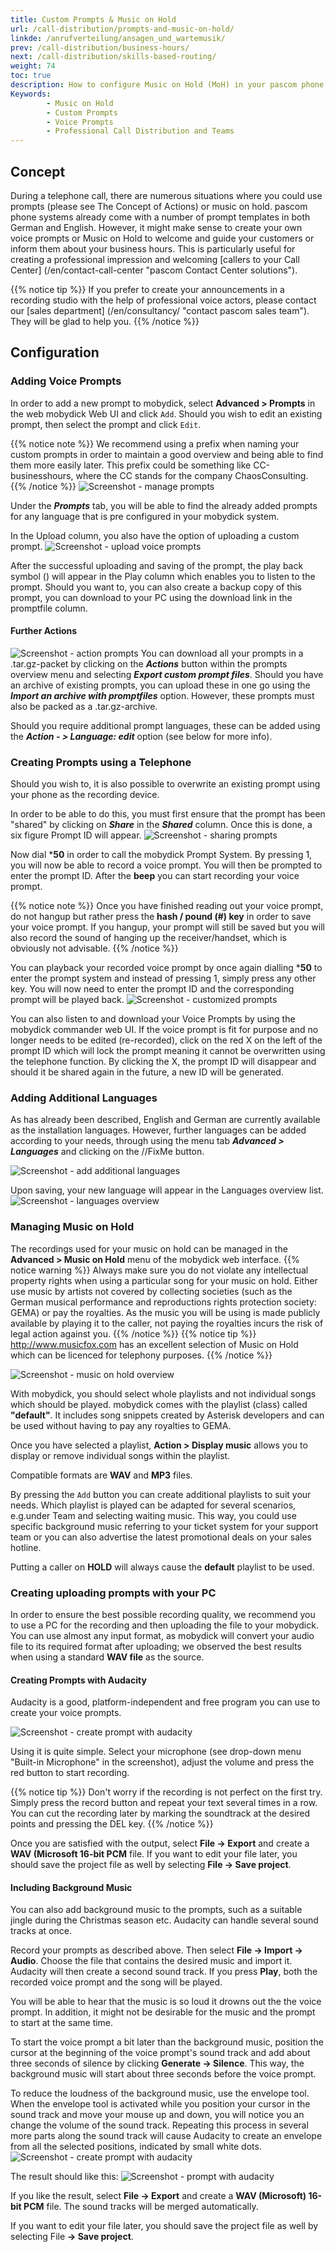 ```yaml
---
title: Custom Prompts & Music on Hold
url: /call-distribution/prompts-and-music-on-hold/
linkde: /anrufverteilung/ansagen_und_wartemusik/
prev: /call-distribution/business-hours/
next: /call-distribution/skills-based-routing/
weight: 74
toc: true
description: How to configure Music on Hold (MoH) in your pascom phone system setup. 
Keywords:
        - Music on Hold
        - Custom Prompts
        - Voice Prompts
        - Professional Call Distribution and Teams
---
```


## Concept

During a telephone call, there are numerous situations where you could use prompts (please see The Concept of Actions) or music on hold. pascom phone systems already come with a number of prompt templates in both German and English. However, it might make sense to create your own voice prompts or Music on Hold to welcome and guide your customers or inform them about your business hours. This is particularly useful for creating a professional impression and welcoming [callers to your Call Center] (/en/contact-call-center "pascom Contact Center solutions").

{{% notice tip %}}
If you prefer to create your announcements in a recording studio with the help of professional voice actors, please contact our [sales department] (/en/consultancy/ "contact pascom sales team"). They will be glad to help you.
{{% /notice %}}

## Configuration

### Adding Voice Prompts 

In order to add a new prompt to mobydick, select **Advanced > Prompts**  in the web mobydick Web UI and click `Add`. Should you wish to edit an existing prompt, then select the prompt and click `Edit`.

{{% notice note %}}
We recommend using a prefix when naming your custom prompts in order to maintain a good overview and being able to find them more easily later. This prefix could be something like CC-businesshours, where the CC stands for the company ChaosConsulting.
{{% /notice %}}
![Screenshot - manage prompts](../../images/prompts_add.png?width=90% "manage voice prompts in mobydick")

Under the ***Prompts*** tab, you will be able to find the already added prompts for any language that is pre configured in your mobydick system. 

In the Upload column, you also have the option of uploading a custom prompt. 
![Screenshot - upload voice prompts](../../images/prompts_custom.png?width=90% "upload voice prompts to mobydick")

After the successful uploading and saving of the prompt, the play back symbol () will appear in the Play column which enables you to listen to the prompt. Should you want to, you can also create a backup copy of this prompt, you can download to your PC using the download link in the promptfile column. 

#### Further Actions
![Screenshot - action prompts](../../images/prompts_actions.png?width=90% "actions for prompts")
You can download all your prompts in a .tar.gz-packet by clicking on the ***Actions*** button within the prompts overview menu and selecting ***Export custom prompt files***. Should you have an archive of existing prompts, you can upload these in one go using the ***Import an archive with promptfiles*** option. However, these prompts must also be packed as a .tar.gz-archive. 

Should you require additional prompt languages, these can be added using the ***Action - > Language: edit*** option (see below for more info). 

### Creating Prompts using a Telephone

Should you wish to, it is also possible to overwrite an existing prompt using your phone as the recording device. 

In order to be able to do this, you must first ensure that the prompt has been "shared" by clicking on ***Share*** in the ***Shared*** column. Once this is done, a six figure Prompt ID will appear. 
![Screenshot - sharing prompts](../../images/prompts_sharing.png?width=90% "sharing prompts")

Now dial ***50** in order to call the mobydick Prompt System. By pressing 1, you will now be able to record a voice prompt. You will then be prompted to enter the prompt ID. After the **beep** you can start recording your voice prompt. 

{{% notice note %}}
Once you have finished reading out your voice prompt, do not hangup but rather press the **hash / pound (#) key** in order to save your voice prompt.
If you hangup, your prompt will still be saved but you will also record the sound of hanging up the receiver/handset, which is obviously not advisable.
{{% /notice %}}

You can playback your recorded voice prompt by once again dialling ***50** to enter the prompt system and instead of pressing 1, simply press any other key. You will now need to enter the prompt ID and the corresponding prompt will be played back. 
![Screenshot - customized prompts](../../images/prompts_sharing_custom.png?width=90% "shared prompts")

You can also listen to and download your Voice Prompts by using the mobydick commander web UI. If the voice prompt is fit for purpose and no longer needs to be edited (re-recorded), click on the red X on the left of the prompt ID which will lock the prompt meaning it cannot be overwritten using the telephone function. By clicking the X, the prompt ID will disappear and should it be shared again in the future, a new ID will be generated. 

### Adding Additional Languages

As has already been described, English and German are currently available as the installation languages. However, further languages can be added according to your needs, through using the menu tab ***Advanced > Languages*** and clicking on the //FixMe  button. 

![Screenshot - add additional languages](../../images/prompts_add_language.jpg?width=90% "add additional languages")

Upon saving, your new language will appear in the Languages overview list. 
![Screenshot - languages overview](../../images/prompts_languages_overview.jpg?width=90% "created languages overview")

### Managing Music on Hold

The recordings used for your music on hold can be managed in the **Advanced > Music on Hold** menu of the mobydick web interface.
{{% notice warning %}}
Always make sure you do not violate any intellectual property rights when using a particular song for your music on hold. Either use music by artists not covered by collecting societies (such as the German musical performance and reproductions rights protection society: GEMA) or pay the royalties. As the music you will be using is made publicly available by playing it to the caller, not paying the royalties incurs the risk of legal action against you.
{{% /notice %}}
{{% notice tip %}}
http://www.musicfox.com has an excellent selection of Music on Hold which can be licenced for telephony purposes.
{{% /notice %}}

![Screenshot - music on hold overview](../../images/musiconhold_overview.png?width=90% "manage music on hold")

With mobydick, you should select whole playlists and not individual songs which should be played. mobydick comes with the playlist (class) called **"default"**. It includes song snippets created by Asterisk developers and can be used without having to pay any royalties to GEMA.

Once you have selected a playlist, **Action > Display music** allows you to display or remove individual songs within the playlist.

Compatible formats are **WAV** and **MP3** files.

By pressing the `Add` button you can create additional playlists to suit your needs. Which playlist is played can be adapted for several scenarios, e.g.under Team and selecting waiting music. This way, you could use specific background music referring to your ticket system for your support team or you can also advertise the latest promotional deals on your sales hotline.

Putting a caller on **HOLD** will always cause the **default** playlist to be used.

### Creating uploading prompts with your PC

In order to ensure the best possible recording quality, we recommend you to use a PC for the recording and then uploading the file to your mobydick. You can use almost any input format, as mobydick will convert your audio file to its required format after uploading; we observed the best results when using a standard **WAV file** as the source.


#### Creating Prompts with Audacity
Audacity is a good, platform-independent and free program you can use to create your voice prompts.

![Screenshot - create prompt with audacity](../../images/audacity.png?width=90% "create prompt with audacity")

Using it is quite simple. Select your microphone (see drop-down menu "Built-in Microphone" in the screenshot), adjust the volume and press the red button to start recording.

{{% notice tip %}}
Don't worry if the recording is not perfect on the first try. Simply press the record button and repeat your text several times in a row. You can cut the recording later by marking the soundtrack at the desired points and pressing the DEL key.
{{% /notice %}}

Once you are satisfied with the output, select **File -> Export** and create a **WAV (Microsoft 16-bit PCM** file.
If you want to edit your file later, you should save the project file as well by selecting **File -> Save project**.

#### Including Background Music

You can also add background music to the prompts, such as a suitable jingle during the Christmas season etc. Audacity can handle several sound tracks at once.

Record your prompts as described above. Then select **File -> Import -> Audio**. Choose the file that contains the desired music and import it. Audacity will then create a second sound track. If you press **Play**, both the recorded voice prompt and the song will be played.

You will be able to hear that the music is so loud it drowns out the the voice prompt. In addition, it might not be desirable for the music and the prompt to start at the same time.

To start the voice prompt a bit later than the background music, position the cursor at the beginning of the voice prompt's sound track and add about three seconds of silence by clicking **Generate -> Silence**. This way, the background music will start about three seconds before the voice prompt.

To reduce the loudness of the background music, use the envelope tool. When the envelope tool is activated while you position your cursor in the sound track and move your mouse up and down, you will notice you an change the volume of the sound track. Repeating this process in several more parts along the sound track will cause Audacity to create an envelope from all the selected positions, indicated by small white dots. 
![Screenshot - create prompt with audacity](../../images/audacity_envelope_editing.png?width=90% "create prompts with audacity")

The result should like this:
![Screenshot - prompt with audacity](../../images/audacity_music.png?width=90% "prompt with audacity")

If you like the result, select **File -> Export** and create a **WAV (Microsoft) 16-bit PCM** file. The sound tracks will be merged automatically.

If you want to edit your file later, you should save the project file as well by selecting File **-> Save project**.


